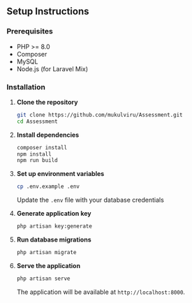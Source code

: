 
## Setup Instructions

### Prerequisites
- PHP >= 8.0
- Composer
- MySQL
- Node.js (for Laravel Mix)

### Installation

1. **Clone the repository**
   ```bash
   git clone https://github.com/mukulviru/Assessment.git
   cd Assessment
   ```

2. **Install dependencies**
   ```bash
   composer install
   npm install
   npm run build
   ```

3. **Set up environment variables**
   ```bash
   cp .env.example .env
   ```
   Update the `.env` file with your database credentials

4. **Generate application key**
   ```bash
   php artisan key:generate
   ```

5. **Run database migrations**
   ```bash
   php artisan migrate
   ```

6. **Serve the application**
   ```bash
   php artisan serve
   ```
   The application will be available at `http://localhost:8000`.
